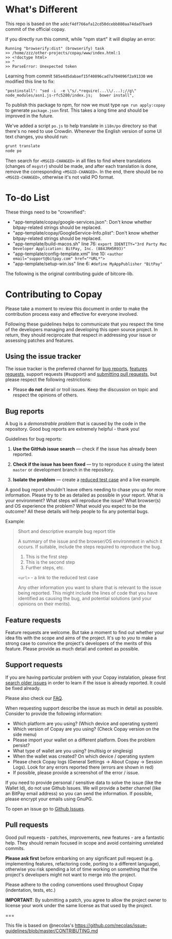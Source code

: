 What's Different
================

This repo is based on the `addcf4df766afa12cd50dcebb880aa74dad7bae9` commit of the official copay.

If you directly run this commit, while "npm start" it will display an error:

```
Running "browserify:dist" (browserify) task
>> /home/zzz/other-projects/copay/www/index.html:1
>> <!doctype html>
>> ^
>> ParseError: Unexpected token
```

Learning from commit `585e4d5dabaef15f40896cad7a704096f2a91330` we modified this line to fix:

```
"postinstall": "sed -i  -e \"s/.*require(...\\/...);//g\" node_modules/asn1.js-rfc5280/index.js;   bower install",
```

To publish this package to npm, for now we must type `npm run apply:copay` to generate `package.json` first. This takes a long time and should be improved in the future.

We've added a script `po.js` to help translate in `i18n/po` directory so that there's no need to use Crowdin. Whenever the English version of some UI text changes, you should run:

```bash
grunt translate
node po
```

Then search for `<MSGID-CHANGED>` in all files to find where translations (changes of `msgstr`) should be made, and after each translation is done, remove the corresponding `<MSGID-CHANGED>`. In the end, there should be no `<MSGID-CHANGED>`, otherwise it's not valid PO format.

To-do List
==========

These things need to be "crownified":

- "app-template/copay/google-services.json": Don't know whether bitpay-related strings should be replaced.
- "app-template/copay/GoogleService-Info.plist": Don't know whether bitpay-related strings should be replaced.
- "app-template/build-macos.sh" line 76: `export IDENTITY="3rd Party Mac Developer Application: BitPay, Inc. (884JRH5R93)"`
- "app-template/config-template.xml" line 10: `<author email="support@bitpay.com" href="*URL*">`
- "app-template/setup-win.iss" line 6: `#define MyAppPublisher "BitPay"`

The following is the original contributing guide of bitcore-lib.

# Contributing to Copay

Please take a moment to review this document in order to make the contribution
process easy and effective for everyone involved.

Following these guidelines helps to communicate that you respect the time of
the developers managing and developing this open source project. In return,
they should reciprocate that respect in addressing your issue or assessing
patches and features.


## Using the issue tracker

The issue tracker is the preferred channel for [bug reports](#bugs),
[features requests](#features), support requests (#support) and [submitting pull
requests](#pull-requests), but please respect the following restrictions:

* Please **do not** derail or troll issues. Keep the discussion on topic and
  respect the opinions of others.


<a name="bugs"></a>
## Bug reports

A bug is a _demonstrable problem_ that is caused by the code in the repository.
Good bug reports are extremely helpful - thank you!

Guidelines for bug reports:

1. **Use the GitHub issue search** &mdash; check if the issue has already been
   reported.

2. **Check if the issue has been fixed** &mdash; try to reproduce it using the
   latest `master` or development branch in the repository.

3. **Isolate the problem** &mdash; create a [reduced test
   case](http://css-tricks.com/reduced-test-cases/) and a live example.

A good bug report shouldn't leave others needing to chase you up for more
information. Please try to be as detailed as possible in your report. What is
your environment? What steps will reproduce the issue? What browser(s) and OS
experience the problem? What would you expect to be the outcome? All these
details will help people to fix any potential bugs.

Example:

> Short and descriptive example bug report title
>
> A summary of the issue and the browser/OS environment in which it occurs. If
> suitable, include the steps required to reproduce the bug.
>
> 1. This is the first step
> 2. This is the second step
> 3. Further steps, etc.
>
> `<url>` - a link to the reduced test case
>
> Any other information you want to share that is relevant to the issue being
> reported. This might include the lines of code that you have identified as
> causing the bug, and potential solutions (and your opinions on their
> merits).


<a name="features"></a>
## Feature requests

Feature requests are welcome. But take a moment to find out whether your idea
fits with the scope and aims of the project. It's up to *you* to make a strong
case to convince the project's developers of the merits of this feature. Please
provide as much detail and context as possible.

<a name="support"></a>
## Support requests

If you are having particular problem with your Copay instalation, please first [search older
issues](https://github.com/bitpay/copay/issues) in order to learn if the issue is already reported. It could be fixed already.

Please also check our [FAQ](https://github.com/bitpay/copay/wiki/COPAY---FAQ).

When requesting support describe the issue as much in detail as possible. Consider to
provide the following information:

 - Which platform are you using? (Which device and operating system)
 - Which version of Copay are you using? (Check Copay version on the side menu)
 - Please import your wallet on a different platform. Does the problem persist?
 - What type of wallet are you using? (multisig or singlesig)
 - When the wallet was created? On which device / operating system
 - Please check Copay logs (General Settings -> About Copay -> Session Logs). Look for
 any errors reported there (errors are shown in red)
 - If possible, please provide a screenshot of the error / issue.

If you need to provide personal / sensitive data to solve the issue (like the Wallet Id), do not use Github Issues.
We will provide a better channel (like an BitPay email address) so you can send the information. If possible, please
encrypt your emails using GnuPG.

To open an issue go to [Github Issues](https://github.com/bitpay/copay/issues).

<a name="pull-requests"></a>
## Pull requests

Good pull requests - patches, improvements, new features - are a fantastic
help. They should remain focused in scope and avoid containing unrelated
commits.

**Please ask first** before embarking on any significant pull request (e.g.
implementing features, refactoring code, porting to a different language),
otherwise you risk spending a lot of time working on something that the
project's developers might not want to merge into the project.

Please adhere to the coding conventions used throughout Copay (indentation, tests, etc.)

**IMPORTANT**: By submitting a patch, you agree to allow the project owner to
license your work under the same license as that used by the project.

===


This file is based on @necolas's https://github.com/necolas/issue-guidelines/blob/master/CONTRIBUTING.md
